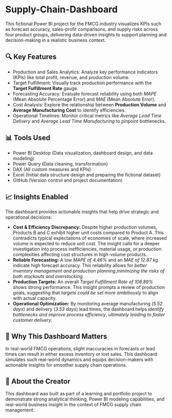 # Supply-Chain-Dashboard
This fictional Power BI project for the FMCG industry visualizes KPIs such as forecast accuracy, sales-profit comparisons, and supply risks across four product groups, delivering data-driven insights to support planning and decision-making in a realistic business context.
## 🔍 Key Features
- Production and Sales Analytics: Analyze key performance indicators (KPIs) like total profit, revenue, and production volume.
- Target Fulfillment: Visually track production performance with the **Target Fulfillment Rate** gauge.
- Forecasting Accuracy: Evaluate forecast reliability using both *MAPE* (Mean Absolute Percentage Error) and *MAE* (Mean Absolute Error).
- Cost Analysis: Explore the relationship between **Production Volume** and **Average Manufacturing Cost** to identify efficiencies.
- Operational Timelines: Monitor critical metrics like *Average Lead Time Delivery* and *Average Lead Time Manufacturing* to pinpoint bottlenecks.
## 📊 Tools Used
- Power BI Desktop (Data visualization, dashboard design, and data modeling)
- Power Query (Data cleaning, transformation)
- DAX (All custom measures and KPIs)
- Excel (Initial data structure design and preparing the fictional dataset)
- GitHub (Version control and project documentation)
## 📈 Insights Enabled
The dashboard provides actionable insights that help drive strategic and operational decisions:
- **Cost & Efficiency Discrepancy:** Despite higher production volumes, Products B and C exhibit higher unit costs compared to Product A. This contradicts typical expectations of economies of scale, where increased volume is expected to reduce unit cost. The insight calls for a deeper investigation into process inefficiencies, material usage, or production complexities affecting cost structures in high-volume products.
- **Reliable Forecasting:** A low *MAPE of 4.46%* and an *MAE of 12.87 kg* indicate high forecast accuracy. This reliability allows for *better inventory management and production planning*,*minimizing the risks of both stockouts and overstocking*.
- **Production Targets:** An overall *Target Fulfillment Rate of 108.89%* shows strong performance. This insight prompts a review of production goals, suggesting that *targets could be set more ambitiously* to align with actual capacity.
- **Operational Optimization:** By monitoring average manufacturing (*5.52 days*) and delivery (*3.53 days*) lead times, the dashboard helps *identify bottlenecks and improve process efficiency*, *ultimately leading to faster customer delivery*.
## 🧠 Why This Dashboard Matters
In real-world FMCG operations, slight inaccuracies in forecasts or lead times can result in either excess inventory or lost sales. This dashboard simulates such real-world dynamics and equips decision-makers with actionable insights for smoother supply chain operations.
## 👤 About the Creator
This dashboard was built as part of a learning and portfolio project to demonstrate strong analytical thinking, Power BI modeling capabilities, and real-world business insight in the context of FMCG supply chain management.
